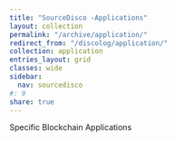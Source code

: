 ```yaml
---
title: "SourceDisco -Applications"
layout: collection
permalink: "/archive/application/"
redirect_from: "/discolog/application/"
collection: application
entries_layout: grid
classes: wide
sidebar:
  nav: sourcedisco 
#: 9
share: true
---
```


Specific Blockchain Applications